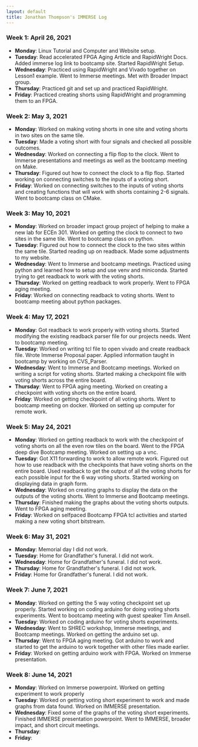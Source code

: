 ```yaml
---
layout: default
title: Jonathan Thompson's IMMERSE Log
---
```


### Week 1: April 26, 2021

* **Monday**: Linux Tutorial and Computer and Website setup.
* **Tuesday**: Read accelerated FPGA Aging Article and RapidWright Docs. Added immerse log link to bootcamp site. Started RapidWright Setup.
* **Wednesday**: Practiced using RapidWright and Vivado together on Lesson1 example. Went to Immerse meetings. Met with Broader Impact group.
* **Thursday**: Practiced git and set up and practiced RapidWright.
* **Friday**: Practiced creating shorts using RapidWright and programming them to an FPGA. 

### Week 2: May 3, 2021

* **Monday**: Worked on making voting shorts in one site and voting shorts in two sites on the same tile.
* **Tuesday**: Made a voting short with four signals and checked all possible outcomes.
* **Wednesday**: Worked on connecting a flip flop to the clock. Went to Immerse presentations and meetings as well as the bootcamp meeting on Make.
* **Thursday**: Figured out how to connect the clock to a flip flop. Started working on connecting switches to the inputs of a voting short.
* **Friday**: Worked on connecting switches to the inputs of voting shorts and creating functions that will work with shorts containing 2-6 signals. Went to bootcamp class on CMake.

### Week 3: May 10, 2021

* **Monday**: Worked on broader impact group project of helping to make a new lab for ECEn 301. Worked on getting the clock to connect to two sites in the same tile. Went to bootcamp class on python.
* **Tuesday**: Figured out how to connect the clock to the two sites within the same tile. Started reading up on readback. Made some adjustments to my website.
* **Wednesday**: Went to Immerse and bootcamp meetings. Practiced using python and learned how to setup and use venv and miniconda. Started trying to get readback to work with the voting shorts.
* **Thursday**: Worked on getting readback to work properly. Went to FPGA aging meeting.
* **Friday**: Worked on connecting readback to voting shorts. Went to bootcamp meeting about python packages.

### Week 4: May 17, 2021

* **Monday**: Got readback to work properly with voting shorts. Started modifying the existing readback parser file for our projects needs. Went to bootcamp meeting.
* **Tuesday**: Worked on writing tcl file to open vivado and create readback file. Wrote Immerse Proposal paper. Applied information taught in bootcamp by working on CVS_Parser. 
* **Wednesday**: Went to Immerse and Bootcamp meetings. Worked on writing a script for voting shorts. Started making a checkpoint file with voting shorts across the entire board.
* **Thursday**: Went to FPGA aging meeting. Worked on creating a checkpoint with voting shorts on the entire board.
* **Friday**: Worked on getting checkpoint of all voting shorts. Went to bootcamp meeting on docker. Worked on setting up computer for remote work.

### Week 5: May 24, 2021

* **Monday**: Worked on getting readback to work with the checkpoint of voting shorts on all the even row tiles on the board. Went to the FPGA deep dive Bootcamp meeting. Worked on setting up a vnc.
* **Tuesday**: Got X11 forwarding to work to allow remote work. Figured out how to use readback with the checkpoints that have voting shorts on the entire board. Used readback to get the output of all the voting shorts for each possible input for the 6 way voting shorts. Started working on displaying data in graph form.
* **Wednesday**: Worked on creating graphs to display the data on the outputs of the voting shorts. Went to Immerse and Bootcamp meetings. 
* **Thursday**: Finished making the graphs about the voting shorts outputs. Went to FPGA aging meeting. 
* **Friday**: Worked on selfpaced Bootcamp FPGA tcl activities and started making a new voting short bitstream.

### Week 6: May 31, 2021

* **Monday**: Memorial day I did not work.
* **Tuesday**: Home for Grandfather's funeral. I did not work.
* **Wednesday**: Home for Grandfather's funeral. I did not work.
* **Thursday**: Home for Grandfather's funeral. I did not work.
* **Friday**: Home for Grandfather's funeral. I did not work.

### Week 7: June 7, 2021

* **Monday**: Worked on getting the 5 way voting checkpoint set up properly. Started working on coding arduino for doing voting shorts experiments. Went to bootcamp meeting with guest speaker Tim Ansell.
* **Tuesday**: Worked on coding arduino for voting shorts experiments.
* **Wednesday**: Went to SHREC workshop, Immerse meetings, and Bootcamp meetings. Worked on getting the arduino set up.
* **Thursday**: Went to FPGA aging meeting. Got arduino to work and started to get the arduino to work together with other files made earlier.
* **Friday**: Worked on getting arduino work with FPGA. Worked on Immerse presentation.

### Week 8: June 14, 2021

* **Monday**: Worked on Immerse powerpoint. Worked on getting experiment to work properly
* **Tuesday**: Worked on getting voting short experiment to work and made graphs from data found. Worked on IMMERSE presentation.
* **Wednesday**: Fixed some of the graphs of the voting short experiments. Finished IMMERSE presentation powerpoint. Went to IMMERSE, broader impact, and short circuit meetings.
* **Thursday**:
* **Friday**: